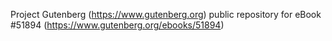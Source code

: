 Project Gutenberg (https://www.gutenberg.org) public repository for
eBook #51894 (https://www.gutenberg.org/ebooks/51894)
